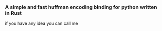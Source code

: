 ### A simple and fast huffman encoding binding for python written in Rust

if you have any idea you can call me 